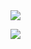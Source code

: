 <img src="https://capsule-render.vercel.app/api?type=wave&color=auto&height=300&section=header&text=capsule%20render&fontSize=90" />

<img
  src="https://img.shields.io/badge/HTML5-E34F26?style=flat-square&logo=HTML5&logoColor=white"
/>
